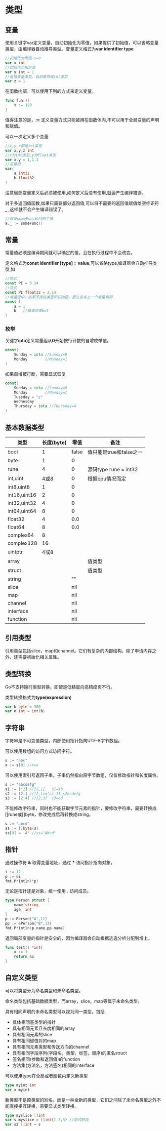 # 类型

## 变量
使用关键字var定义变量，自动初始化为零值，如果提供了初始值，可以省略变量类型，由编译器自动推导类型。变量定义格式为**var identifier type**

```go
//初始化为零值 x=0
var x int
//初始化为指定值
var y int = 1
//省略变量类型，自动推导成int类型
var z = 1
```

在函数内部，可以使用下列的方式来定义变量。

```go
func fun(){
    x := 123
}
```

值得注意的是，__:=__ 定义变量方式只能被用在函数体内,不可以用于全局变量的声明和赋值。

可以一次定义多个变量

```go
//x,y,z都是int类型
var x,y,z int
//x为int类型,y为float类型
var x,y = 1,1.1
//变量组
var(
    a int32
    b float32
)
```

注意局部变量定义后必须被使用,如何定义后没有使用,就会产生编译错误。

对于多返回值函数,如果只需要部分返回值,可以将不需要的返回值赋值给空标识符 **_** ,这样就不会产生编译错误了。

```go
//假设someFunc返回两个值
a,_ := someFunc()
```

## 常量

常量值必须是编译期间就可以确定的值，且在执行过程中不会改变。

定义格式为**const identifier [type] = value**,可以省略type,编译器会自动推导类型,如

```go
//隐式
const PI = 3.14
//显式
const PI float32 = 3.14
//常量组中，如果不提供类型和初始值，那么会与上一个常量相同
const (
    a = 1
    b	//编译结果b=1
)
```

### 枚举

关键字**iota**定义常量组从**0**开始按行计数的自增枚举值。

```go
const(
    Sunday = iota //Sunday=0
    Monday        //Monday=1
)
```

如果自增被打断，需要显式恢复

```go
const(
    Sunday = iota //Sunday=0
    Monday        //Monday=1
    Tuesday = "c"
    Wednesday
    Thursday = iota //Thursday=4
)
```

## 基本数据类型

| 类型         | 长度(byte) | 零值  | 备注                    |
| ------------ | ---------- | ----- | ----------------------- |
| bool         | 1          | false | 值只能是true和false之一 |
| byte         | 1          | 0     |                         |
| rune         | 4          | 0     | 源码type rune = int32   |
| int,uint     | 4或8       | 0     | 根据cpu情况而定         |
| int8,uint8   | 1          | 0     |                         |
| int16,uint16 | 2          | 0     |                         |
| int32,uint32 | 4          | 0     |                         |
| int64,uint64 | 8          | 0     |                         |
| float32      | 4          | 0.0   |                         |
| float64      | 8          | 0.0   |                         |
| complex64    | 8          |       |                         |
| complex128   | 16         |       |                         |
| uintptr      | 4或8       |       |                         |
| array        |            |       | 值类型                  |
| struct       |            |       | 值类型                  |
| string       |            | ""    |                         |
| slice        |            | nil   |                         |
| map          |            | nil   |                         |
| channel      |            | nil   |                         |
| interface    |            | nil   |                         |
| function     |            | nil   |                         |

## 引用类型

引用类型包括silce，map和channel。它们有复杂的内部结构，除了申请内存之外，还需要初始化相关属性。

## 类型转换

Go不支持隐时类型转换，即使是低精度向高精度页不行。

类型转换格式为**type(expression)**

```go
var b byte = 100
var n int = int(b)
```

## 字符串

字符串是不可变值类型，内部使用指针指向UTF-8字节数组。

可以使用数组的访问方式访问字符。

```go
s := "abc"
x := s[0] //x=a
```

可以使用索引号返回子串，子串仍然指向原字节数组，仅仅修改指针和长度属性。

```go
s := "abcdefg"
s1 := [:2] //[0,1]   s1=ab
s2 := [2:] //[2,len(s)-1] s2=cdefg
s3 := [2:4] //[2,3]  s3=cd
```

不能修改字符串，同时也不能获取字节元素的指针，要修改字符串，需要转换成[]rune或[]byte，修改完成后再转换成string。

```go
s := "abcd"
ss := []byte(s)
ss[0] = 'A' //ss="Abcd"
```

## 指针

通过操作符 __&__ 取得变量地址，通过 __*__ 访问指针指向对象。

```go
i := 12
p := &i
fmt.Println(*p)
```

无论是指针还是对象，统一使用 __.__ 访问成员。

```go
type Person struct {
    name string
    age  int
}
p := Person{"A",12}
pp := &Person{"B",13}
fmt.Println(p.name,pp.name)
```

返回局部变量的指针是安全的，因为编译器会自动根据逃逸分析分配到堆上。

```go
func test() *int{
    x := 1
    return &x
}
```

## 自定义类型

可以将类型分为命名类型和未命名类型。

命名类型包括基础数据类型，而array，slice，map等属于未命名类型。 

具有相同声明的未命名类型可以视为同一类型，包括

- 具体相同基类型的指针
- 具有相同元素且长度相同的array
- 具有相同元素的slice
- 具有相同键值对的map
- 具有相同元素类型和传送方向的channel
- 具有相同字段序列(字段名，类型，标签，顺序)的匿名struct
- 签名相同(参数和返回值)的function
- 方法集(方法名，方法签名)相同的interface

可以使用type在全局或者函数内定义新类型

```go
type myint int
var x myint
```

新类型不是原类型的别名，而是一种全新的类型，它们之间除了未命名类型之外不能直接相互转换，需要显式类型转换。

```go
type myslice []int
var s myslice = []int{1,2,3} //隐式转换
var s2 []int = s
```
